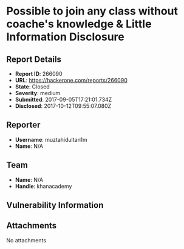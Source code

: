 # Possible to join any class without coache's knowledge & Little Information Disclosure

## Report Details
- **Report ID**: 266090
- **URL**: https://hackerone.com/reports/266090
- **State**: Closed
- **Severity**: medium
- **Submitted**: 2017-09-05T17:21:01.734Z
- **Disclosed**: 2017-10-12T09:55:07.080Z

## Reporter
- **Username**: muztahidultan1m
- **Name**: N/A

## Team
- **Name**: N/A
- **Handle**: khanacademy

## Vulnerability Information


## Attachments
No attachments
